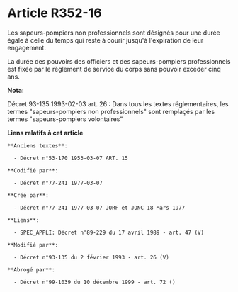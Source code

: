 # Article R352-16

Les sapeurs-pompiers non professionnels sont désignés pour une durée égale à celle du temps qui reste à courir jusqu'à
l'expiration de leur engagement. 

La durée des pouvoirs des officiers et des sapeurs-pompiers professionnels est fixée par le règlement de service du corps
sans pouvoir excéder cinq ans.

**Nota:**

Décret 93-135 1993-02-03 art. 26 : Dans tous les textes réglementaires, les termes "sapeurs-pompiers non professionnels" sont
remplaçés par les termes "sapeurs-pompiers volontaires"

**Liens relatifs à cet article**

	**Anciens textes**:

	  - Décret n°53-170 1953-03-07 ART. 15

	**Codifié par**:

	  - Décret n°77-241 1977-03-07

	**Créé par**:

	  - Décret n°77-241 1977-03-07 JORF et JONC 18 Mars 1977

	**Liens**:

	  - SPEC_APPLI: Décret n°89-229 du 17 avril 1989 - art. 47 (V)

	**Modifié par**:

	  - Décret n°93-135 du 2 février 1993 - art. 26 (V)

	**Abrogé par**:

	  - Décret n°99-1039 du 10 décembre 1999 - art. 72 ()
